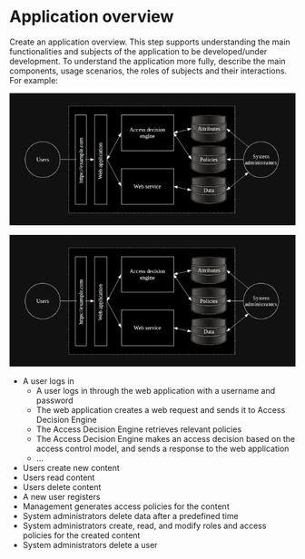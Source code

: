 # Application overview

Create an application overview. This step supports understanding the main functionalities and subjects of the application to be developed/under development. To understand the application more fully, describe the main components, usage scenarios, the roles of subjects and their interactions. For example:

![Overview](../assets/images/overview2.png?raw=true)

![Overview](../assets/images/overview2.png)

* A user logs in
    * A user logs in through the web application with a username and password
    * The web application creates a web request and sends it to Access Decision Engine
    * The Access Decision Engine retrieves relevant policies
    * The Access Decision Engine makes an access decision based on the access control model, and sends a response to the web application
    * ...
* Users create new content
* Users read content
* Users delete content
* A new user registers
* Management generates access policies for the content
* System administrators delete data after a predefined time
* System administrators create, read, and modify roles and access policies for the created content
* System administrators delete a user






